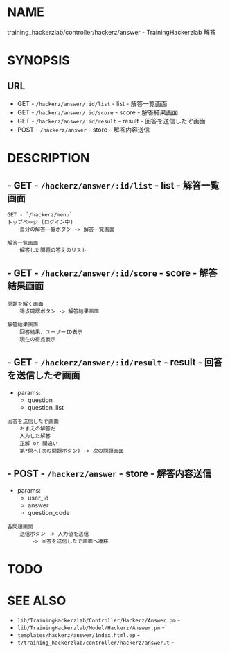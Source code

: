# NAME

training_hackerzlab/controller/hackerz/answer - TrainingHackerzlab 解答

# SYNOPSIS

## URL

- GET - `/hackerz/answer/:id/list` - list - 解答一覧画面
- GET - `/hackerz/answer/:id/score` - score - 解答結果画面
- GET - `/hackerz/answer/:id/result` - result - 回答を送信したぞ画面
- POST - `/hackerz/answer` - store - 解答内容送信

# DESCRIPTION

## - GET - `/hackerz/answer/:id/list` - list - 解答一覧画面

```
GET - `/hackerz/menu`
トップページ (ログイン中)
    自分の解答一覧ボタン -> 解答一覧画面

解答一覧画面
    解答した問題の答えのリスト
```

## - GET - `/hackerz/answer/:id/score` - score - 解答結果画面

```
問題を解く画面
    得点確認ボタン -> 解答結果画面

解答結果画面
    回答結果、ユーザーID表示
    現在の得点表示
```

## - GET - `/hackerz/answer/:id/result` - result - 回答を送信したぞ画面

- params:
    - question
    - question_list

```
回答を送信したぞ画面
    おまえの解答だ
    入力した解答
    正解 or 間違い
    第*問へ(次の問題ボタン) -> 次の問題画面
```

## - POST - `/hackerz/answer` - store - 解答内容送信

- params:
    - user_id
    - answer
    - question_code

```
各問題画面
    送信ボタン -> 入力値を送信
        -> 回答を送信したぞ画面へ遷移
```

# TODO

# SEE ALSO

- `lib/TrainingHackerzlab/Controller/Hackerz/Answer.pm` -
- `lib/TrainingHackerzlab/Model/Hackerz/Answer.pm` -
- `templates/hackerz/answer/index.html.ep` -
- `t/training_hackerzlab/controller/hackerz/answer.t` -
